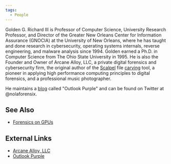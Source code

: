 ```yaml
---
tags:
  - People
---
```

Golden G. Richard III is Professor of Computer Science, University
Research Professor, and Director of the Greater New Orleans Center for
Information Assurance (GNOCIA) at the University of New Orleans, where
he has taught and done research in cybersecurity, operating systems
internals, reverse engineering, and malware analysis since 1994. Golden
earned a Ph.D. in Computer Science from The Ohio State University in
1995. He is also the Founder and Owner of Arcane Alloy, LLC, a private
digital forensics and cybersecurity firm, the original author of the
[Scalpel](scalpel.md) file [carving](file_carving.md) tool, a
pioneer in applying high performance computing principles to digital
forensics, and a professional music photographer.

He maintains a [blog](blogs.md) called "Outlook Purple" and can
be found on Twitter at @nolaforensix.

## See Also

* [Forensics on GPUs](forensics_on_gpus.md)

## External Links

* [Arcane Alloy, LLC](https://arcanealloy.com/)
* [Outlook Purple](http://outlookpurple.blogspot.com)
